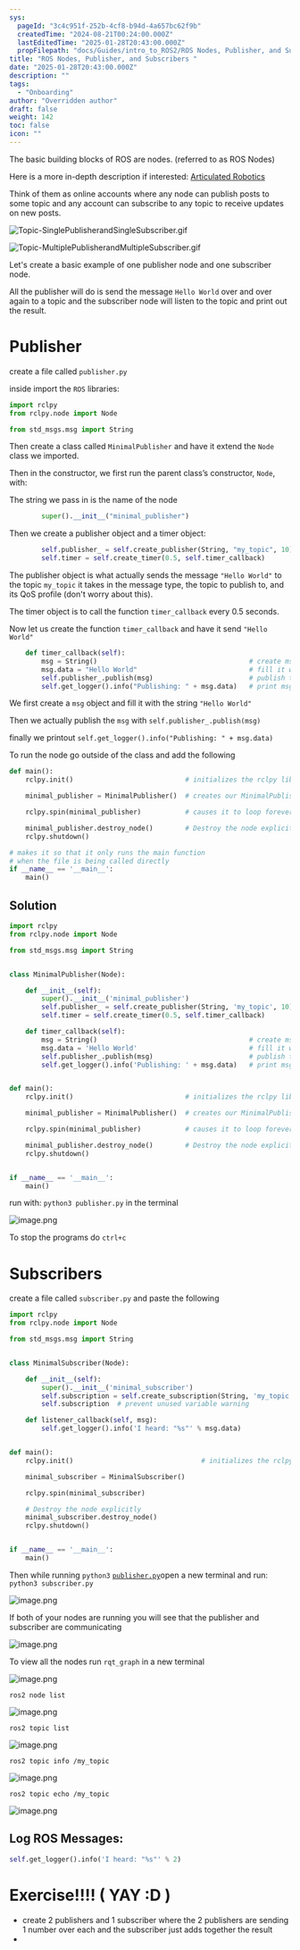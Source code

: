 ```yaml
---
sys:
  pageId: "3c4c951f-252b-4cf8-b94d-4a657bc62f9b"
  createdTime: "2024-08-21T00:24:00.000Z"
  lastEditedTime: "2025-01-28T20:43:00.000Z"
  propFilepath: "docs/Guides/intro_to_ROS2/ROS Nodes, Publisher, and Subscribers .md"
title: "ROS Nodes, Publisher, and Subscribers "
date: "2025-01-28T20:43:00.000Z"
description: ""
tags:
  - "Onboarding"
author: "Overridden author"
draft: false
weight: 142
toc: false
icon: ""
---
```


The basic building blocks of ROS are nodes. (referred to as ROS Nodes)

Here is a more in-depth description if interested: [Articulated Robotics](https://articulatedrobotics.xyz/tutorials/ready-for-ros/ros-overview#2-nodes)

Think of them as online accounts where any node can publish posts to some topic and any account can subscribe to any topic to receive updates on new posts.

![Topic-SinglePublisherandSingleSubscriber.gif](https://docs.ros.org/en/humble/_images/Topic-SinglePublisherandSingleSubscriber.gif)

![Topic-MultiplePublisherandMultipleSubscriber.gif](https://docs.ros.org/en/humble/_images/Topic-MultiplePublisherandMultipleSubscriber.gif)

Let's create a basic example of one publisher node and one subscriber node.

All the publisher will do is send the message `Hello World` over and over again to a topic and the subscriber node will listen to the topic and print out the result.

# Publisher

create a file called `publisher.py` 

inside import the `ROS` libraries:

```python
import rclpy
from rclpy.node import Node

from std_msgs.msg import String
```

Then create a class called `MinimalPublisher` and have it extend the `Node` class we imported.

Then in the constructor, we first run the parent class’s constructor, `Node`, with:

The string we pass in is the name of the node

```python
        super().__init__("minimal_publisher")
```

Then we create a publisher object and a timer object:

```python
        self.publisher_ = self.create_publisher(String, "my_topic", 10)
        self.timer = self.create_timer(0.5, self.timer_callback)
```

The publisher object is what actually sends the message `"Hello World"` to the topic `my_topic` it takes in the message type, the topic to publish to, and its QoS profile (don't worry about this).

The timer object is to call the function `timer_callback` every 0.5 seconds.

Now let us create the function `timer_callback` and have it send `"Hello World"`

```python
    def timer_callback(self):
        msg = String()                                      # create msg object
        msg.data = "Hello World"                            # fill it with data
        self.publisher_.publish(msg)                        # publish the message
        self.get_logger().info("Publishing: " + msg.data)   # print msg
```

We first create a `msg` object and fill it with the string `"Hello World"`

Then we actually publish the `msg` with `self.publisher_.publish(msg)`

finally we printout `self.get_logger().info("Publishing: " + msg.data)`

To run the node go outside of the class and add the following

```python
def main():
    rclpy.init()                            # initializes the rclpy library

    minimal_publisher = MinimalPublisher()  # creates our MinimalPublisher object

    rclpy.spin(minimal_publisher)           # causes it to loop forever

    minimal_publisher.destroy_node()        # Destroy the node explicitly
    rclpy.shutdown()

# makes it so that it only runs the main function
# when the file is being called directly
if __name__ == '__main__': 
    main()
```

## Solution

```python
import rclpy
from rclpy.node import Node

from std_msgs.msg import String


class MinimalPublisher(Node):

    def __init__(self):
        super().__init__('minimal_publisher')
        self.publisher_ = self.create_publisher(String, 'my_topic', 10)
        self.timer = self.create_timer(0.5, self.timer_callback)

    def timer_callback(self):
        msg = String()                                      # create msg object
        msg.data = 'Hello World'                            # fill it with data
        self.publisher_.publish(msg)                        # publish the message
        self.get_logger().info('Publishing: ' + msg.data)   # print msg


def main():
    rclpy.init()                            # initializes the rclpy library

    minimal_publisher = MinimalPublisher()  # creates our MinimalPublisher object

    rclpy.spin(minimal_publisher)           # causes it to loop forever

    minimal_publisher.destroy_node()        # Destroy the node explicitly
    rclpy.shutdown()


if __name__ == '__main__':
    main()
```

run with: `python3 publisher.py` in the terminal

![image.png](https://prod-files-secure.s3.us-west-2.amazonaws.com/d518164a-d88e-44d1-a4ee-3adb3bd8bce0/9214accb-ad5b-44f1-a31c-b3167c59138b/image.png?X-Amz-Algorithm=AWS4-HMAC-SHA256&X-Amz-Content-Sha256=UNSIGNED-PAYLOAD&X-Amz-Credential=ASIAZI2LB4665WJXTFDU%2F20250217%2Fus-west-2%2Fs3%2Faws4_request&X-Amz-Date=20250217T041006Z&X-Amz-Expires=3600&X-Amz-Security-Token=IQoJb3JpZ2luX2VjEEQaCXVzLXdlc3QtMiJGMEQCIDNAoIy2%2FuFhIDmvu7a1xAj11%2B62Qy87Yn1vE7ypIPrbAiBjK3dBqktzWt9qAX8EXXU4kZlfIAkP%2F4HkxLMGYtagvSr%2FAwhtEAAaDDYzNzQyMzE4MzgwNSIMbs1Qxp%2BpAQkBON0VKtwDKh3ZfnZsGPOOAbrmwzgL5Ilix8%2FUP%2FGlebGIr%2FyEFGhsm00cAUPOuD0tStPmrVygX%2Bi%2BT7%2B2JyUCufRjG7Fw0mXfjokXanqpVvve7RTSu9V9qyepYsegnIke%2B2SqXzLguIOmA36Qo0%2BYnzBAL1K%2FspNLZ%2BObVVoifXAtyutRFU%2Bm%2B4Bq8cAjvvVArv%2B0hpiSVoLcn0mikxxIP5h7SLAqx%2B6vHCFZ624bEH2P8CnbJFOsObMY6T6zBVJAnLtiPolkF3BICnBQpLO02xXsyUqH3pkSICMwWn7fyDccQIvtQjxgEYpJ%2Fk18TMAWKpKjis0IyrbW%2BzfNKzcp9ZJPEWA8PWetIT%2BgPyM1TOR4oWy%2BpJyLciROqXqYVTB3A6jQxXMHbkNTeUzbX7EzSJmaduXZKk2ZqX746rnYs%2FTJd8r37nev5V4iBMC7uIfkU%2B53cM0NQLHh7wYB84Ur%2FSx34O9pRx0Tr1ByJs%2FAk3f0t%2BbkpC2sClGi9T0dyxpG1Vq4UDVjbjBc75SxJP76GJXRzAoFXTnXqYXLZysxE3V7EXBGvImfwvrpsZsLfmnQAnWLF%2Fjyeshd0UuZHPySoC0bh5r%2BWUeGrID6chobQLrTdNPriHyz9tyP3TNzxf0ZYPkw3OPKvQY6pgFHBUQySy%2BfocEsBlZVF50lrmaYx1BS1%2B6QoA0husES7I7GEf5NW%2Ffv2tzHyhX9l79pUAqYehVkEWUabyxz7ethOe7BZnCzYaVpTZom7o30nzR%2FujUoOma2o2JCTx8Nnx0H%2FUtjA71URU%2B5QdD7xhzkvSGtiKxTMv9%2BFDmuh2bIPKlifLFrvv6uDhwtQ40b5wAS%2Bt5Eas4Sa57l6KWYC7XglvAc1I8U&X-Amz-Signature=e31a24345b9904b05b06f94a8a40dc9b2002da6f19e4a7ddffb0cfa9dc07f09b&X-Amz-SignedHeaders=host&x-id=GetObject)

To stop the programs do `ctrl+c`

# Subscribers

create a file called `subscriber.py` and paste the following

```python
import rclpy
from rclpy.node import Node

from std_msgs.msg import String


class MinimalSubscriber(Node):

    def __init__(self):
        super().__init__('minimal_subscriber')
        self.subscription = self.create_subscription(String, 'my_topic', self.listener_callback, 10)
        self.subscription  # prevent unused variable warning

    def listener_callback(self, msg):
        self.get_logger().info('I heard: "%s"' % msg.data)


def main():
    rclpy.init()                                # initializes the rclpy library

    minimal_subscriber = MinimalSubscriber()

    rclpy.spin(minimal_subscriber)

    # Destroy the node explicitly
    minimal_subscriber.destroy_node()
    rclpy.shutdown()


if __name__ == '__main__':
    main()
```

Then while running `python3` [`publisher.py`](http://publisher.py/)open a new terminal and run: `python3 subscriber.py` 

![image.png](https://prod-files-secure.s3.us-west-2.amazonaws.com/d518164a-d88e-44d1-a4ee-3adb3bd8bce0/611fccf2-c738-4dbd-94e9-98f209092866/image.png?X-Amz-Algorithm=AWS4-HMAC-SHA256&X-Amz-Content-Sha256=UNSIGNED-PAYLOAD&X-Amz-Credential=ASIAZI2LB4665WJXTFDU%2F20250217%2Fus-west-2%2Fs3%2Faws4_request&X-Amz-Date=20250217T041007Z&X-Amz-Expires=3600&X-Amz-Security-Token=IQoJb3JpZ2luX2VjEEQaCXVzLXdlc3QtMiJGMEQCIDNAoIy2%2FuFhIDmvu7a1xAj11%2B62Qy87Yn1vE7ypIPrbAiBjK3dBqktzWt9qAX8EXXU4kZlfIAkP%2F4HkxLMGYtagvSr%2FAwhtEAAaDDYzNzQyMzE4MzgwNSIMbs1Qxp%2BpAQkBON0VKtwDKh3ZfnZsGPOOAbrmwzgL5Ilix8%2FUP%2FGlebGIr%2FyEFGhsm00cAUPOuD0tStPmrVygX%2Bi%2BT7%2B2JyUCufRjG7Fw0mXfjokXanqpVvve7RTSu9V9qyepYsegnIke%2B2SqXzLguIOmA36Qo0%2BYnzBAL1K%2FspNLZ%2BObVVoifXAtyutRFU%2Bm%2B4Bq8cAjvvVArv%2B0hpiSVoLcn0mikxxIP5h7SLAqx%2B6vHCFZ624bEH2P8CnbJFOsObMY6T6zBVJAnLtiPolkF3BICnBQpLO02xXsyUqH3pkSICMwWn7fyDccQIvtQjxgEYpJ%2Fk18TMAWKpKjis0IyrbW%2BzfNKzcp9ZJPEWA8PWetIT%2BgPyM1TOR4oWy%2BpJyLciROqXqYVTB3A6jQxXMHbkNTeUzbX7EzSJmaduXZKk2ZqX746rnYs%2FTJd8r37nev5V4iBMC7uIfkU%2B53cM0NQLHh7wYB84Ur%2FSx34O9pRx0Tr1ByJs%2FAk3f0t%2BbkpC2sClGi9T0dyxpG1Vq4UDVjbjBc75SxJP76GJXRzAoFXTnXqYXLZysxE3V7EXBGvImfwvrpsZsLfmnQAnWLF%2Fjyeshd0UuZHPySoC0bh5r%2BWUeGrID6chobQLrTdNPriHyz9tyP3TNzxf0ZYPkw3OPKvQY6pgFHBUQySy%2BfocEsBlZVF50lrmaYx1BS1%2B6QoA0husES7I7GEf5NW%2Ffv2tzHyhX9l79pUAqYehVkEWUabyxz7ethOe7BZnCzYaVpTZom7o30nzR%2FujUoOma2o2JCTx8Nnx0H%2FUtjA71URU%2B5QdD7xhzkvSGtiKxTMv9%2BFDmuh2bIPKlifLFrvv6uDhwtQ40b5wAS%2Bt5Eas4Sa57l6KWYC7XglvAc1I8U&X-Amz-Signature=9aed4ea60a5cddc3c2d15ac026932001b3a0a342bbd52929ea3badb1b1b02de8&X-Amz-SignedHeaders=host&x-id=GetObject)

If both of your nodes are running you will see that the publisher and subscriber are communicating

![image.png](https://prod-files-secure.s3.us-west-2.amazonaws.com/d518164a-d88e-44d1-a4ee-3adb3bd8bce0/eea428b5-1cf0-43bb-a30b-81cbaf6c5c78/image.png?X-Amz-Algorithm=AWS4-HMAC-SHA256&X-Amz-Content-Sha256=UNSIGNED-PAYLOAD&X-Amz-Credential=ASIAZI2LB4665WJXTFDU%2F20250217%2Fus-west-2%2Fs3%2Faws4_request&X-Amz-Date=20250217T041007Z&X-Amz-Expires=3600&X-Amz-Security-Token=IQoJb3JpZ2luX2VjEEQaCXVzLXdlc3QtMiJGMEQCIDNAoIy2%2FuFhIDmvu7a1xAj11%2B62Qy87Yn1vE7ypIPrbAiBjK3dBqktzWt9qAX8EXXU4kZlfIAkP%2F4HkxLMGYtagvSr%2FAwhtEAAaDDYzNzQyMzE4MzgwNSIMbs1Qxp%2BpAQkBON0VKtwDKh3ZfnZsGPOOAbrmwzgL5Ilix8%2FUP%2FGlebGIr%2FyEFGhsm00cAUPOuD0tStPmrVygX%2Bi%2BT7%2B2JyUCufRjG7Fw0mXfjokXanqpVvve7RTSu9V9qyepYsegnIke%2B2SqXzLguIOmA36Qo0%2BYnzBAL1K%2FspNLZ%2BObVVoifXAtyutRFU%2Bm%2B4Bq8cAjvvVArv%2B0hpiSVoLcn0mikxxIP5h7SLAqx%2B6vHCFZ624bEH2P8CnbJFOsObMY6T6zBVJAnLtiPolkF3BICnBQpLO02xXsyUqH3pkSICMwWn7fyDccQIvtQjxgEYpJ%2Fk18TMAWKpKjis0IyrbW%2BzfNKzcp9ZJPEWA8PWetIT%2BgPyM1TOR4oWy%2BpJyLciROqXqYVTB3A6jQxXMHbkNTeUzbX7EzSJmaduXZKk2ZqX746rnYs%2FTJd8r37nev5V4iBMC7uIfkU%2B53cM0NQLHh7wYB84Ur%2FSx34O9pRx0Tr1ByJs%2FAk3f0t%2BbkpC2sClGi9T0dyxpG1Vq4UDVjbjBc75SxJP76GJXRzAoFXTnXqYXLZysxE3V7EXBGvImfwvrpsZsLfmnQAnWLF%2Fjyeshd0UuZHPySoC0bh5r%2BWUeGrID6chobQLrTdNPriHyz9tyP3TNzxf0ZYPkw3OPKvQY6pgFHBUQySy%2BfocEsBlZVF50lrmaYx1BS1%2B6QoA0husES7I7GEf5NW%2Ffv2tzHyhX9l79pUAqYehVkEWUabyxz7ethOe7BZnCzYaVpTZom7o30nzR%2FujUoOma2o2JCTx8Nnx0H%2FUtjA71URU%2B5QdD7xhzkvSGtiKxTMv9%2BFDmuh2bIPKlifLFrvv6uDhwtQ40b5wAS%2Bt5Eas4Sa57l6KWYC7XglvAc1I8U&X-Amz-Signature=da7afef67a57d1b175e86afdfc79c4c6594b14bbf82db9553f721a376e2e1acf&X-Amz-SignedHeaders=host&x-id=GetObject)

To view all the nodes run `rqt_graph` in a new terminal

![image.png](https://prod-files-secure.s3.us-west-2.amazonaws.com/d518164a-d88e-44d1-a4ee-3adb3bd8bce0/1d98e964-4318-4d62-b5c4-8c8f78368598/image.png?X-Amz-Algorithm=AWS4-HMAC-SHA256&X-Amz-Content-Sha256=UNSIGNED-PAYLOAD&X-Amz-Credential=ASIAZI2LB4665WJXTFDU%2F20250217%2Fus-west-2%2Fs3%2Faws4_request&X-Amz-Date=20250217T041007Z&X-Amz-Expires=3600&X-Amz-Security-Token=IQoJb3JpZ2luX2VjEEQaCXVzLXdlc3QtMiJGMEQCIDNAoIy2%2FuFhIDmvu7a1xAj11%2B62Qy87Yn1vE7ypIPrbAiBjK3dBqktzWt9qAX8EXXU4kZlfIAkP%2F4HkxLMGYtagvSr%2FAwhtEAAaDDYzNzQyMzE4MzgwNSIMbs1Qxp%2BpAQkBON0VKtwDKh3ZfnZsGPOOAbrmwzgL5Ilix8%2FUP%2FGlebGIr%2FyEFGhsm00cAUPOuD0tStPmrVygX%2Bi%2BT7%2B2JyUCufRjG7Fw0mXfjokXanqpVvve7RTSu9V9qyepYsegnIke%2B2SqXzLguIOmA36Qo0%2BYnzBAL1K%2FspNLZ%2BObVVoifXAtyutRFU%2Bm%2B4Bq8cAjvvVArv%2B0hpiSVoLcn0mikxxIP5h7SLAqx%2B6vHCFZ624bEH2P8CnbJFOsObMY6T6zBVJAnLtiPolkF3BICnBQpLO02xXsyUqH3pkSICMwWn7fyDccQIvtQjxgEYpJ%2Fk18TMAWKpKjis0IyrbW%2BzfNKzcp9ZJPEWA8PWetIT%2BgPyM1TOR4oWy%2BpJyLciROqXqYVTB3A6jQxXMHbkNTeUzbX7EzSJmaduXZKk2ZqX746rnYs%2FTJd8r37nev5V4iBMC7uIfkU%2B53cM0NQLHh7wYB84Ur%2FSx34O9pRx0Tr1ByJs%2FAk3f0t%2BbkpC2sClGi9T0dyxpG1Vq4UDVjbjBc75SxJP76GJXRzAoFXTnXqYXLZysxE3V7EXBGvImfwvrpsZsLfmnQAnWLF%2Fjyeshd0UuZHPySoC0bh5r%2BWUeGrID6chobQLrTdNPriHyz9tyP3TNzxf0ZYPkw3OPKvQY6pgFHBUQySy%2BfocEsBlZVF50lrmaYx1BS1%2B6QoA0husES7I7GEf5NW%2Ffv2tzHyhX9l79pUAqYehVkEWUabyxz7ethOe7BZnCzYaVpTZom7o30nzR%2FujUoOma2o2JCTx8Nnx0H%2FUtjA71URU%2B5QdD7xhzkvSGtiKxTMv9%2BFDmuh2bIPKlifLFrvv6uDhwtQ40b5wAS%2Bt5Eas4Sa57l6KWYC7XglvAc1I8U&X-Amz-Signature=a2f786045da6fdaf27fc819fce5d1d65e9a0d42286bae471e2166b0bc4a15e92&X-Amz-SignedHeaders=host&x-id=GetObject)

`ros2 node list`

![image.png](https://prod-files-secure.s3.us-west-2.amazonaws.com/d518164a-d88e-44d1-a4ee-3adb3bd8bce0/680ac8cf-e6d9-4164-9ece-5b9a6fccffee/image.png?X-Amz-Algorithm=AWS4-HMAC-SHA256&X-Amz-Content-Sha256=UNSIGNED-PAYLOAD&X-Amz-Credential=ASIAZI2LB4665WJXTFDU%2F20250217%2Fus-west-2%2Fs3%2Faws4_request&X-Amz-Date=20250217T041007Z&X-Amz-Expires=3600&X-Amz-Security-Token=IQoJb3JpZ2luX2VjEEQaCXVzLXdlc3QtMiJGMEQCIDNAoIy2%2FuFhIDmvu7a1xAj11%2B62Qy87Yn1vE7ypIPrbAiBjK3dBqktzWt9qAX8EXXU4kZlfIAkP%2F4HkxLMGYtagvSr%2FAwhtEAAaDDYzNzQyMzE4MzgwNSIMbs1Qxp%2BpAQkBON0VKtwDKh3ZfnZsGPOOAbrmwzgL5Ilix8%2FUP%2FGlebGIr%2FyEFGhsm00cAUPOuD0tStPmrVygX%2Bi%2BT7%2B2JyUCufRjG7Fw0mXfjokXanqpVvve7RTSu9V9qyepYsegnIke%2B2SqXzLguIOmA36Qo0%2BYnzBAL1K%2FspNLZ%2BObVVoifXAtyutRFU%2Bm%2B4Bq8cAjvvVArv%2B0hpiSVoLcn0mikxxIP5h7SLAqx%2B6vHCFZ624bEH2P8CnbJFOsObMY6T6zBVJAnLtiPolkF3BICnBQpLO02xXsyUqH3pkSICMwWn7fyDccQIvtQjxgEYpJ%2Fk18TMAWKpKjis0IyrbW%2BzfNKzcp9ZJPEWA8PWetIT%2BgPyM1TOR4oWy%2BpJyLciROqXqYVTB3A6jQxXMHbkNTeUzbX7EzSJmaduXZKk2ZqX746rnYs%2FTJd8r37nev5V4iBMC7uIfkU%2B53cM0NQLHh7wYB84Ur%2FSx34O9pRx0Tr1ByJs%2FAk3f0t%2BbkpC2sClGi9T0dyxpG1Vq4UDVjbjBc75SxJP76GJXRzAoFXTnXqYXLZysxE3V7EXBGvImfwvrpsZsLfmnQAnWLF%2Fjyeshd0UuZHPySoC0bh5r%2BWUeGrID6chobQLrTdNPriHyz9tyP3TNzxf0ZYPkw3OPKvQY6pgFHBUQySy%2BfocEsBlZVF50lrmaYx1BS1%2B6QoA0husES7I7GEf5NW%2Ffv2tzHyhX9l79pUAqYehVkEWUabyxz7ethOe7BZnCzYaVpTZom7o30nzR%2FujUoOma2o2JCTx8Nnx0H%2FUtjA71URU%2B5QdD7xhzkvSGtiKxTMv9%2BFDmuh2bIPKlifLFrvv6uDhwtQ40b5wAS%2Bt5Eas4Sa57l6KWYC7XglvAc1I8U&X-Amz-Signature=995e7f7ae5cc50bb1a0e2355e3e8b8009a819fd4dc515e0b71ec5d0863689976&X-Amz-SignedHeaders=host&x-id=GetObject)

`ros2 topic list`

![image.png](https://prod-files-secure.s3.us-west-2.amazonaws.com/d518164a-d88e-44d1-a4ee-3adb3bd8bce0/eee2ebe1-27ef-4a4a-96fb-2ca54126fb29/image.png?X-Amz-Algorithm=AWS4-HMAC-SHA256&X-Amz-Content-Sha256=UNSIGNED-PAYLOAD&X-Amz-Credential=ASIAZI2LB4665WJXTFDU%2F20250217%2Fus-west-2%2Fs3%2Faws4_request&X-Amz-Date=20250217T041006Z&X-Amz-Expires=3600&X-Amz-Security-Token=IQoJb3JpZ2luX2VjEEQaCXVzLXdlc3QtMiJGMEQCIDNAoIy2%2FuFhIDmvu7a1xAj11%2B62Qy87Yn1vE7ypIPrbAiBjK3dBqktzWt9qAX8EXXU4kZlfIAkP%2F4HkxLMGYtagvSr%2FAwhtEAAaDDYzNzQyMzE4MzgwNSIMbs1Qxp%2BpAQkBON0VKtwDKh3ZfnZsGPOOAbrmwzgL5Ilix8%2FUP%2FGlebGIr%2FyEFGhsm00cAUPOuD0tStPmrVygX%2Bi%2BT7%2B2JyUCufRjG7Fw0mXfjokXanqpVvve7RTSu9V9qyepYsegnIke%2B2SqXzLguIOmA36Qo0%2BYnzBAL1K%2FspNLZ%2BObVVoifXAtyutRFU%2Bm%2B4Bq8cAjvvVArv%2B0hpiSVoLcn0mikxxIP5h7SLAqx%2B6vHCFZ624bEH2P8CnbJFOsObMY6T6zBVJAnLtiPolkF3BICnBQpLO02xXsyUqH3pkSICMwWn7fyDccQIvtQjxgEYpJ%2Fk18TMAWKpKjis0IyrbW%2BzfNKzcp9ZJPEWA8PWetIT%2BgPyM1TOR4oWy%2BpJyLciROqXqYVTB3A6jQxXMHbkNTeUzbX7EzSJmaduXZKk2ZqX746rnYs%2FTJd8r37nev5V4iBMC7uIfkU%2B53cM0NQLHh7wYB84Ur%2FSx34O9pRx0Tr1ByJs%2FAk3f0t%2BbkpC2sClGi9T0dyxpG1Vq4UDVjbjBc75SxJP76GJXRzAoFXTnXqYXLZysxE3V7EXBGvImfwvrpsZsLfmnQAnWLF%2Fjyeshd0UuZHPySoC0bh5r%2BWUeGrID6chobQLrTdNPriHyz9tyP3TNzxf0ZYPkw3OPKvQY6pgFHBUQySy%2BfocEsBlZVF50lrmaYx1BS1%2B6QoA0husES7I7GEf5NW%2Ffv2tzHyhX9l79pUAqYehVkEWUabyxz7ethOe7BZnCzYaVpTZom7o30nzR%2FujUoOma2o2JCTx8Nnx0H%2FUtjA71URU%2B5QdD7xhzkvSGtiKxTMv9%2BFDmuh2bIPKlifLFrvv6uDhwtQ40b5wAS%2Bt5Eas4Sa57l6KWYC7XglvAc1I8U&X-Amz-Signature=0e1b24399384402a5642de79890d5ce1b2882e9687b84b9fc940a92a4d7cd858&X-Amz-SignedHeaders=host&x-id=GetObject)

`ros2 topic info /my_topic`

![image.png](https://prod-files-secure.s3.us-west-2.amazonaws.com/d518164a-d88e-44d1-a4ee-3adb3bd8bce0/6288ef12-cb9e-406f-b9eb-65feed3a9011/image.png?X-Amz-Algorithm=AWS4-HMAC-SHA256&X-Amz-Content-Sha256=UNSIGNED-PAYLOAD&X-Amz-Credential=ASIAZI2LB4665WJXTFDU%2F20250217%2Fus-west-2%2Fs3%2Faws4_request&X-Amz-Date=20250217T041006Z&X-Amz-Expires=3600&X-Amz-Security-Token=IQoJb3JpZ2luX2VjEEQaCXVzLXdlc3QtMiJGMEQCIDNAoIy2%2FuFhIDmvu7a1xAj11%2B62Qy87Yn1vE7ypIPrbAiBjK3dBqktzWt9qAX8EXXU4kZlfIAkP%2F4HkxLMGYtagvSr%2FAwhtEAAaDDYzNzQyMzE4MzgwNSIMbs1Qxp%2BpAQkBON0VKtwDKh3ZfnZsGPOOAbrmwzgL5Ilix8%2FUP%2FGlebGIr%2FyEFGhsm00cAUPOuD0tStPmrVygX%2Bi%2BT7%2B2JyUCufRjG7Fw0mXfjokXanqpVvve7RTSu9V9qyepYsegnIke%2B2SqXzLguIOmA36Qo0%2BYnzBAL1K%2FspNLZ%2BObVVoifXAtyutRFU%2Bm%2B4Bq8cAjvvVArv%2B0hpiSVoLcn0mikxxIP5h7SLAqx%2B6vHCFZ624bEH2P8CnbJFOsObMY6T6zBVJAnLtiPolkF3BICnBQpLO02xXsyUqH3pkSICMwWn7fyDccQIvtQjxgEYpJ%2Fk18TMAWKpKjis0IyrbW%2BzfNKzcp9ZJPEWA8PWetIT%2BgPyM1TOR4oWy%2BpJyLciROqXqYVTB3A6jQxXMHbkNTeUzbX7EzSJmaduXZKk2ZqX746rnYs%2FTJd8r37nev5V4iBMC7uIfkU%2B53cM0NQLHh7wYB84Ur%2FSx34O9pRx0Tr1ByJs%2FAk3f0t%2BbkpC2sClGi9T0dyxpG1Vq4UDVjbjBc75SxJP76GJXRzAoFXTnXqYXLZysxE3V7EXBGvImfwvrpsZsLfmnQAnWLF%2Fjyeshd0UuZHPySoC0bh5r%2BWUeGrID6chobQLrTdNPriHyz9tyP3TNzxf0ZYPkw3OPKvQY6pgFHBUQySy%2BfocEsBlZVF50lrmaYx1BS1%2B6QoA0husES7I7GEf5NW%2Ffv2tzHyhX9l79pUAqYehVkEWUabyxz7ethOe7BZnCzYaVpTZom7o30nzR%2FujUoOma2o2JCTx8Nnx0H%2FUtjA71URU%2B5QdD7xhzkvSGtiKxTMv9%2BFDmuh2bIPKlifLFrvv6uDhwtQ40b5wAS%2Bt5Eas4Sa57l6KWYC7XglvAc1I8U&X-Amz-Signature=25ad3ed6fecd8778cad59a7811e03285dd9741f2b7f7bae32e1eabcb64aa8127&X-Amz-SignedHeaders=host&x-id=GetObject)

`ros2 topic echo /my_topic`

![image.png](https://prod-files-secure.s3.us-west-2.amazonaws.com/d518164a-d88e-44d1-a4ee-3adb3bd8bce0/0a6fcb4d-422d-4a6c-a803-749ef4adf2c6/image.png?X-Amz-Algorithm=AWS4-HMAC-SHA256&X-Amz-Content-Sha256=UNSIGNED-PAYLOAD&X-Amz-Credential=ASIAZI2LB4665WJXTFDU%2F20250217%2Fus-west-2%2Fs3%2Faws4_request&X-Amz-Date=20250217T041007Z&X-Amz-Expires=3600&X-Amz-Security-Token=IQoJb3JpZ2luX2VjEEQaCXVzLXdlc3QtMiJGMEQCIDNAoIy2%2FuFhIDmvu7a1xAj11%2B62Qy87Yn1vE7ypIPrbAiBjK3dBqktzWt9qAX8EXXU4kZlfIAkP%2F4HkxLMGYtagvSr%2FAwhtEAAaDDYzNzQyMzE4MzgwNSIMbs1Qxp%2BpAQkBON0VKtwDKh3ZfnZsGPOOAbrmwzgL5Ilix8%2FUP%2FGlebGIr%2FyEFGhsm00cAUPOuD0tStPmrVygX%2Bi%2BT7%2B2JyUCufRjG7Fw0mXfjokXanqpVvve7RTSu9V9qyepYsegnIke%2B2SqXzLguIOmA36Qo0%2BYnzBAL1K%2FspNLZ%2BObVVoifXAtyutRFU%2Bm%2B4Bq8cAjvvVArv%2B0hpiSVoLcn0mikxxIP5h7SLAqx%2B6vHCFZ624bEH2P8CnbJFOsObMY6T6zBVJAnLtiPolkF3BICnBQpLO02xXsyUqH3pkSICMwWn7fyDccQIvtQjxgEYpJ%2Fk18TMAWKpKjis0IyrbW%2BzfNKzcp9ZJPEWA8PWetIT%2BgPyM1TOR4oWy%2BpJyLciROqXqYVTB3A6jQxXMHbkNTeUzbX7EzSJmaduXZKk2ZqX746rnYs%2FTJd8r37nev5V4iBMC7uIfkU%2B53cM0NQLHh7wYB84Ur%2FSx34O9pRx0Tr1ByJs%2FAk3f0t%2BbkpC2sClGi9T0dyxpG1Vq4UDVjbjBc75SxJP76GJXRzAoFXTnXqYXLZysxE3V7EXBGvImfwvrpsZsLfmnQAnWLF%2Fjyeshd0UuZHPySoC0bh5r%2BWUeGrID6chobQLrTdNPriHyz9tyP3TNzxf0ZYPkw3OPKvQY6pgFHBUQySy%2BfocEsBlZVF50lrmaYx1BS1%2B6QoA0husES7I7GEf5NW%2Ffv2tzHyhX9l79pUAqYehVkEWUabyxz7ethOe7BZnCzYaVpTZom7o30nzR%2FujUoOma2o2JCTx8Nnx0H%2FUtjA71URU%2B5QdD7xhzkvSGtiKxTMv9%2BFDmuh2bIPKlifLFrvv6uDhwtQ40b5wAS%2Bt5Eas4Sa57l6KWYC7XglvAc1I8U&X-Amz-Signature=3dc25cc2cf9d9f4d5a61b207626a1375229faab91eb7b9ec1bf7a540fd99e447&X-Amz-SignedHeaders=host&x-id=GetObject)

## Log ROS Messages:

```python
self.get_logger().info('I heard: "%s"' % 2)
```

# Exercise!!!! ( YAY :D )

- create 2 publishers and 1 subscriber where the 2 publishers are sending 1 number over each and the subscriber just adds together the result
- 
